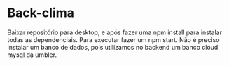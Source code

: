 # Back-clima

Baixar repositório para desktop, e após fazer uma npm install para instalar todas as dependenciais.
Para executar fazer um npm start.
Não é preciso instalar um banco de dados, pois utilizamos no backend um banco cloud mysql da umbler.
